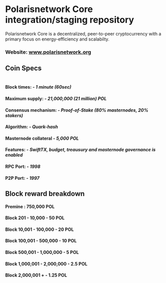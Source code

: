 # Polarisnetwork Core integration/staging repository

Polarisnetwork Core is a decentralized, peer-to-peer cryptocurrency with a primary focus on energy-efficiency and scalabilty.

### Website: www.polarisnetwork.org

## Coin Specs

#

#### Block times: - *1 minute (60sec)* 
#### Maximum supply: - *21,000,000 (21 million) POL*
#### Consensus mechanism: - *Proof-of-Stake (80% masternodes, 20% stakers)*
#### Algorithm: - *Quark-hash* 
#### Masternode collateral - *5,000 POL*  
#### Features: - *SwiftTX, budget, treausury and masternode governance is enabled* 
#### RPC Port: - *1998* 
#### P2P Port: - *1997* 

## Block reward breakdown

#### Premine : 750,000 POL
#### Block 201 - 10,000 - 50 POL
#### Block 10,001 - 100,000 - 20 POL
#### Block 100,001 - 500,000 - 10 POL
#### Block 500,001 - 1,000,000 - 5 POL
#### Block 1,000,001 - 2,000,000 - 2.5 POL
#### Block 2,000,001 + - 1.25 POL







